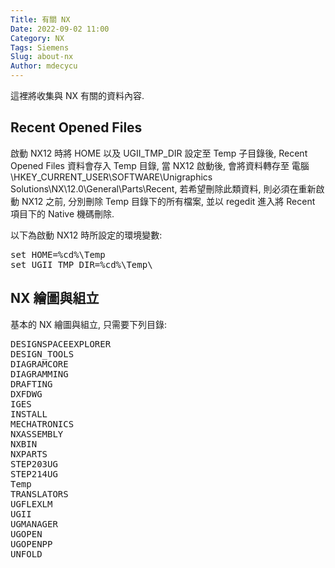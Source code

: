 ```yaml
---
Title: 有關 NX
Date: 2022-09-02 11:00
Category: NX
Tags: Siemens
Slug: about-nx
Author: mdecycu
---
```


這裡將收集與 NX 有關的資料內容.

<!-- PELICAN_END_SUMMARY -->

Recent Opened Files
----

啟動 NX12 時將 HOME 以及 UGII_TMP_DIR 設定至 Temp 子目錄後, Recent Opened Files 資料會存入 Temp 目錄, 當 NX12 啟動後, 會將資料轉存至 電腦\HKEY_CURRENT_USER\SOFTWARE\Unigraphics Solutions\NX\12.0\General\Parts\Recent, 若希望刪除此類資料, 則必須在重新啟動 NX12 之前, 分別刪除 Temp 目錄下的所有檔案, 並以 regedit 進入將 Recent 項目下的 Native 機碼刪除.

以下為啟動 NX12 時所設定的環境變數:

<pre class="brush: jscript">
set HOME=%cd%\Temp
set UGII_TMP_DIR=%cd%\Temp\
</pre>

NX 繪圖與組立
----

基本的 NX 繪圖與組立, 只需要下列目錄:

<pre class="brush: jscript">
DESIGNSPACEEXPLORER
DESIGN_TOOLS
DIAGRAMCORE
DIAGRAMMING
DRAFTING
DXFDWG
IGES
INSTALL
MECHATRONICS
NXASSEMBLY
NXBIN
NXPARTS
STEP203UG
STEP214UG
Temp
TRANSLATORS
UGFLEXLM
UGII
UGMANAGER
UGOPEN
UGOPENPP
UNFOLD
</pre>
